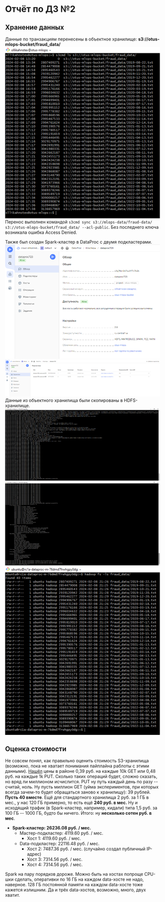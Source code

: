 # Отчёт по ДЗ №2

## Хранение данных

Данные по транзакциям перенесены в объектное хранилище: **s3://otus-mlops-bucket/fraud_data/**  
![Данные в s3-хранилище](hw2_img/s3_data.PNG "Данные в s3-хранилище")  
Перенос выполнен командой `s3cmd sync s3://mlops-data/fraud-data/ s3://otus-mlops-bucket/fraud_data/ --acl-public`.
Без последнего ключа возникала ошибка Access Denied.

Также был создан Spark-кластер в DataProc с двумя подкластерами.  
![Spark-кластер](hw2_img/data_proc_cluster.PNG "Spark-кластер")  
![Подкластеры](hw2_img/data_proc_subclusters.PNG "Подкластеры")  
Данные из объектного хранилища были скопированы в HDFS-хранилище.  
![Процесс копирования данных на HDFS-кластер](hw2_img/hdfs_distcp_1.PNG "Процесс копирования данных на HDFS-кластер")  
![Процесс копирования данных на HDFS-кластер](hw2_img/hdfs_distcp_2.PNG "Процесс копирования данных на HDFS-кластер")  
![Данные на HDFS-кластере](hw2_img/hdfs_data.PNG "Данные на HDFS-кластере")  

## Оценка стоимости
Не совсем понял, как правильно оценить стоимость S3-хранилища (возможно, пока не хватает понимания пайплайна
раблоты с этими данными).
[Нашёл](https://cloud.yandex.ru/ru/docs/storage/pricing?from=int-console-help-center-or-nav)
цены в районе 0,39 руб. на каждые 10k GET или 0,48 руб. на каждые 1k PUT. Сколько таких операций будет,
сложно сказать, но вряд ли миллионом исчислится. PUT ну путь каждый день по разу -- считай, ноль.
Ну пусть миллион GET (уйма экспериментов, при которых всегда зачем-то будет обращаться заново 
к хранилищу): 39 рублей. **Пусть 40 вместе**. Ещё для стандартного хранилища 2 руб. за 1 ГБ в мес.,
у нас 120 ГБ примерно, то есть ещё **240 руб. в мес.** Ну и исходящий трафик (в Spark-кластер,
например, кидали) типа 1,5 руб. за 100 ГБ -- 1000 ГБ, будто бы ничего. Итого: ну **несколько сотен руб. в мес**. 

- **Spark-кластер: 26236.08 руб. / мес.**
  - Мастер-подкластер: 4119.60 руб. / мес.
    - Хост 1: 4119.60 руб. / мес.
  - Data-подкластер: 22116.48 руб. / мес.
    - Хост 2: 7487.36 руб. / мес. (случайно создал публичный IP-адрес)
    - Хост 3: 7314.56 руб. / мес.
    - Хост 4: 7314.56 руб. / мес.

Spark на пару порядков дороже. Можно быть на хостах попроще CPU-шки сделать, оперативки по 16 ГБ на каждом
data-хосте не надо, наверное. 128 ГБ постоянной памяти на каждом data-хосте тоже кажется излишним.
Да и трёх data-хостов, возможно, много, двух хватит.
